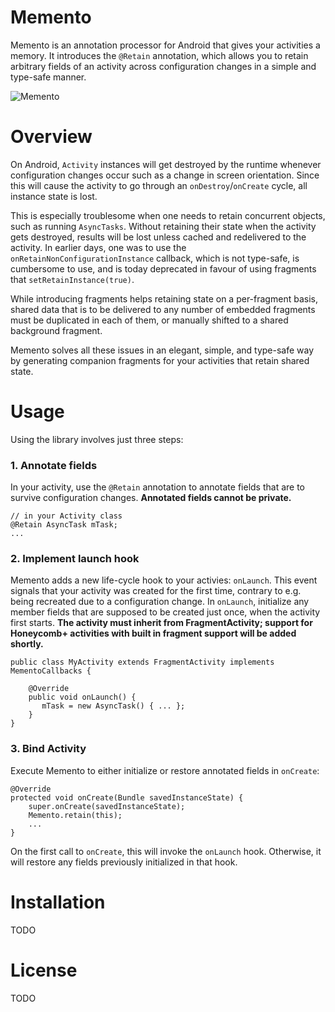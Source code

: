 # Memento
Memento is an annotation processor for Android that gives your activities a memory. 
It introduces the `@Retain` annotation, which allows you to retain arbitrary fields
of an activity across configuration changes in a simple and type-safe manner.

![Memento](https://raw.github.com/mttkay/memento/master/project/logo_400w.png)

# Overview
On Android, `Activity` instances will get destroyed by the runtime whenever configuration changes occur such as a change in screen orientation. Since this will cause the activity to go through an `onDestroy`/`onCreate` cycle, all instance state is lost.

This is especially troublesome when one needs to retain concurrent objects, such as running `AsyncTasks`. Without retaining their state when the activity gets destroyed, results will be lost unless cached and redelivered to the activity.
In earlier days, one was to use the `onRetainNonConfigurationInstance` callback, which is not type-safe, is cumbersome to use, and is today deprecated in favour of using fragments that `setRetainInstance(true)`.

While introducing fragments helps retaining state on a per-fragment basis, shared data that is to be delivered to any number of embedded fragments must be duplicated in each of them, or manually shifted to a shared background fragment.

Memento solves all these issues in an elegant, simple, and type-safe way by generating companion fragments for your activities that retain shared state.

# Usage
Using the library involves just three steps:

### 1. Annotate fields
In your activity, use the `@Retain` annotation to annotate fields that are to survive configuration
changes. **Annotated fields cannot be private.**

    // in your Activity class
    @Retain AsyncTask mTask;
    ...
    
### 2. Implement launch hook
Memento adds a new life-cycle hook to your activies: `onLaunch`. This event signals that your activity
was created for the first time, contrary to e.g. being recreated due to a configuration change.
In `onLaunch`, initialize any member fields that are supposed to be created just once, when the activity
first starts. **The activity must inherit from FragmentActivity; support for Honeycomb+ activities
with built in fragment support will be added shortly.**

    public class MyActivity extends FragmentActivity implements MementoCallbacks {
    
        @Override
        public void onLaunch() {
           mTask = new AsyncTask() { ... };
        }
    }
    
### 3. Bind Activity
Execute Memento to either initialize or restore annotated fields in `onCreate`:

    @Override
    protected void onCreate(Bundle savedInstanceState) {
        super.onCreate(savedInstanceState);
        Memento.retain(this);
        ...
    }
    
On the first call to `onCreate`, this will invoke the `onLaunch` hook. Otherwise, it will restore
any fields previously initialized in that hook.

# Installation
TODO

# License
TODO
